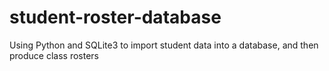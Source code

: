 # student-roster-database
Using Python and SQLite3 to import student data into a database, and then produce class rosters
